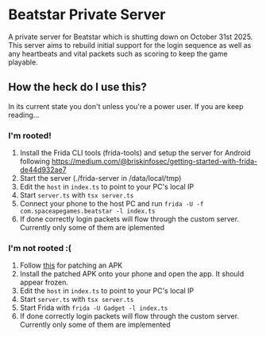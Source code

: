 # Beatstar Private Server

A private server for Beatstar which is shutting down on October 31st 2025. This server aims to rebuild initial support for the login sequence as well as any heartbeats and vital packets such as scoring to keep the game playable.

## How the heck do I use this?

In its current state you don't unless you're a power user. If you are keep reading...

### I'm rooted!

1. Install the Frida CLI tools (frida-tools) and setup the server for Android following https://medium.com/@briskinfosec/getting-started-with-frida-de44d932ae7
2. Start the server (./frida-server in /data/local/tmp)
3. Edit the `host` in `index.ts` to point to your PC's local IP
4. Start `server.ts` with `tsx server.ts`
5. Connect your phone to the host PC and run `frida -U -f com.spaceapegames.beatstar -l index.ts`
6. If done correctly login packets will flow through the custom server. Currently only some of them are iplemented

### I'm not rooted :(

1. Follow [this](https://github.com/ExternalAddress4401/Beatstar-Script-Android?tab=readme-ov-file#apk-patching) for patching an APK
2. Install the patched APK onto your phone and open the app. It should appear frozen.
3. Edit the `host` in `index.ts` to point to your PC's local IP
4. Start `server.ts` with `tsx server.ts`
5. Start Frida with `frida -U Gadget -l index.ts`
6. If done correctly login packets will flow through the custom server. Currently only some of them are implemented
